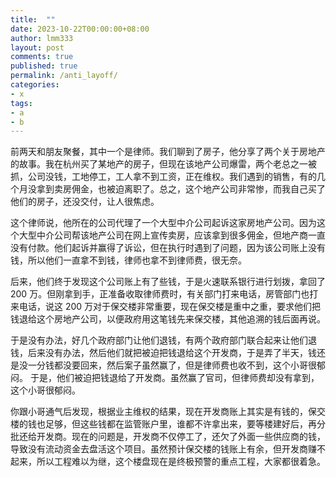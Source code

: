 ```yaml
---
title:  ""
date: 2023-10-22T00:00:00+08:00
author: lmm333
layout: post
comments: true
published: true
permalink: /anti_layoff/
categories:
- x
tags:
- a
- b
---
```


前两天和朋友聚餐，其中一个是律师。我们聊到了房子，他分享了两个关于房地产的故事。我在杭州买了某地产的房子，但现在该地产公司爆雷，两个老总之一被抓，公司没钱，工地停工，工人拿不到工资，正在维权。我们遇到的销售，有的几个月没拿到卖房佣金，也被迫离职了。总之，这个地产公司非常惨，而我自己买了他们的房子，还没交付，让人很焦虑。

这个律师说，他所在的公司代理了一个大型中介公司起诉这家房地产公司。因为这个大型中介公司帮该地产公司在网上宣传卖房，应该拿到很多佣金，但地产商一直没有付款。他们起诉并赢得了诉讼，但在执行时遇到了问题，因为该公司账上没有钱，所以他们一直拿不到钱，律师也拿不到律师费，很无奈。

后来，他们终于发现这个公司账上有了些钱，于是火速联系银行进行划拨，拿回了 200 万。但刚拿到手，正准备收取律师费时，有关部门打来电话，房管部门也打来电话，说这 200 万对于保交楼非常重要，现在保交楼是重中之重，要求他们把钱退给这个房地产公司，以便政府用这笔钱先来保交楼，其他追溯的钱后面再说。


于是没有办法，好几个政府部门让他们退钱，有两个政府部门联合起来让他们退钱，后来没有办法，然后他们就把被迫把钱退给这个开发商，于是弄了半天，钱还是没一分钱都没要回来，然后案子虽然赢了，但是律师费也收不到，这个小哥很郁闷。
于是，他们被迫把钱退给了开发商。虽然赢了官司，但律师费却没有拿到，这个小哥很郁闷。

你跟小哥通气后发现，根据业主维权的结果，现在开发商账上其实是有钱的，保交楼的钱也足够，但这些钱都在监管账户里，谁都不许拿出来，要等楼建好后，再分批还给开发商。现在的问题是，开发商不仅停工了，还欠了外面一些供应商的钱，导致没有流动资金去盘活这个项目。虽然预计保交楼的钱账上有余，但开发商赚不起来，所以工程难以为继，这个楼盘现在是终极预警的重点工程，大家都很着急。

